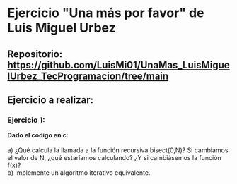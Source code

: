 # Ejercicio "Una más por favor" de Luis Miguel Urbez

## Repositorio: https://github.com/LuisMi01/UnaMas_LuisMiguelUrbez_TecProgramacion/tree/main

## Ejercicio a realizar:

### Ejercicio 1:
  __Dado el codigo en c:__<br>
  <br>a) ¿Qué calcula la llamada a la función recursiva bisect(0,N)? Si cambiamos el valor de N, ¿qué estaríamos calculando? ¿Y si cambiásemos la función f(x)?<br>
  b) Implemente un algoritmo iterativo equivalente.<br>

